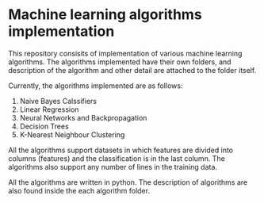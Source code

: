 # Machine learning algorithms implementation 

This repository consisits of implementation of various machine learning algorithms. The algorithms implemented have their own folders, and description of the algorithm and other detail are attached to the folder itself. 

Currently, the algorithms implemented are as follows: 
1) Naive Bayes Calssifiers 
2) Linear Regression 
3) Neural Networks and Backpropagation 
4) Decision Trees 
5) K-Nearest Neighbour Clustering 

All the algorithms support datasets in which features are divided into columns (features) and the classification is in the last column. The algorithms also support any number of lines in the training data. 

All the algorithms are written in python. The description of algorithms are also found inside the each algorithm folder. 